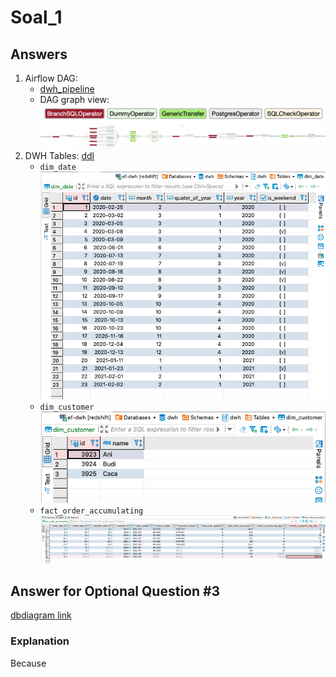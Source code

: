 # Soal_1

## Answers
1. Airflow DAG: 
    - [dwh_pipeline](soal_1/dags/dwh_pipeline.py)
    - DAG graph view: 
    ![operator_legend](soal_1/docs/imgs/dwh_pipeline_dag_graph_legend.png?raw=true)
    ![dwh_pipeline](soal_1/docs/imgs/dwh_pipeline_dag_graph.png?raw=true)
2. DWH Tables: [ddl](soal_1/docs/sql/dwh_ddl.sql)
    - `dim_date`
    ![img](soal_1/docs/imgs/dwh_table_dim_date.png?raw=true)
    - `dim_customer`
    ![img](soal_1/docs/imgs/dwh_table_dim_customer.png?raw=true)
    - `fact_order_accumulating`
    ![img](soal_1/docs/imgs/dwh_table_fact_order_accumulating.png?raw=true)

## Answer for Optional Question #3
[dbdiagram link](https://dbdiagram.io/d/62d39949cc1bc14cc5d1563c)

### Explanation
Because 

